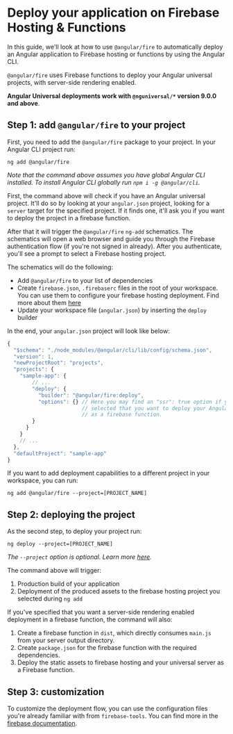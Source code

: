 # Deploy your application on Firebase Hosting & Functions

In this guide, we'll look at how to use `@angular/fire` to automatically deploy an Angular application to Firebase hosting or functions by using the Angular CLI.

`@angular/fire` uses Firebase functions to deploy your Angular universal projects, with server-side rendering enabled.

**Angular Universal deployments work with `@nguniversal/*` version 9.0.0 and above**.

## Step 1: add `@angular/fire` to your project

First, you need to add the `@angular/fire` package to your project. In your Angular CLI project run:

```shell
ng add @angular/fire
```

*Note that the command above assumes you have global Angular CLI installed. To install Angular CLI globally run `npm i -g @angular/cli`.*

First, the command above will check if you have an Angular universal project. It'll do so by looking at your `angular.json` project, looking for a `server` target for the specified project. If it finds one, it'll ask you if you want to deploy the project in a firebase function.

After that it will trigger the `@angular/fire` `ng-add` schematics. The schematics will open a web browser and guide you through the Firebase authentication flow (if you're not signed in already). After you authenticate, you'll see a prompt to select a Firebase hosting project.

The schematics will do the following:

- Add `@angular/fire` to your list of dependencies
- Create `firebase.json`, `.firebaserc` files in the root of your workspace. You can use them to configure your firebase hosting deployment. Find more about them [here](https://firebase.google.com/docs/hosting/full-config)
- Update your workspace file (`angular.json`) by inserting the `deploy` builder

In the end, your `angular.json` project will look like below:

```js
{
  "$schema": "./node_modules/@angular/cli/lib/config/schema.json",
  "version": 1,
  "newProjectRoot": "projects",
  "projects": {
    "sample-app": {
        // ...
        "deploy": {
          "builder": "@angular/fire:deploy",
          "options": {} // Here you may find an "ssr": true option if you've
                        // selected that you want to deploy your Angular universal project
                        // as a firebase function.
        }
      }
    }
    // ...
  },
  "defaultProject": "sample-app"
}
```

If you want to add deployment capabilities to a different project in your workspace, you can run:

```
ng add @angular/fire --project=[PROJECT_NAME]
```

## Step 2: deploying the project

As the second step, to deploy your project run:

```
ng deploy --project=[PROJECT_NAME]
```

*The `--project` option is optional. Learn more [here](https://angular.io/cli/deploy).*

The command above will trigger:

1. Production build of your application
2. Deployment of the produced assets to the firebase hosting project you selected during `ng add`

If you've specified that you want a server-side rendering enabled deployment in a firebase function, the command will also:

1. Create a firebase function in `dist`, which directly consumes `main.js` from your server output directory.
2. Create `package.json` for the firebase function with the required dependencies.
3. Deploy the static assets to firebase hosting and your universal server as a Firebase function.

## Step 3: customization

To customize the deployment flow, you can use the configuration files you're already familiar with from `firebase-tools`. You can find more in the [firebase documentation](https://firebase.google.com/docs/hosting/full-config).

